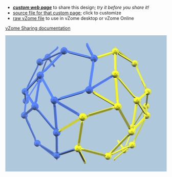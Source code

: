 
 - [***custom web page***][post] to share this design; *try it before you share it!*
 - [source file for that custom page][source]; click to customize
 - [raw vZome file][raw] to use in vZome desktop or vZome Online

[vZome Sharing documentation](https://vzome.github.io/vzome/sharing.html#how-it-works)

![Image](<orange-purple-snub-2-triplets.png>)


[post]: <https://vorth.github.io/vzome-sharing/2022/04/01/orange-purple-snub-2-triplets-21-37-12.html>
[source]: <https://github.com/vorth/vzome-sharing/edit/main/_posts/2022-04-01-orange-purple-snub-2-triplets-21-37-12.md>
[raw]: <https://raw.githubusercontent.com/vorth/vzome-sharing/main/2022/04/01/21-37-12-orange-purple-snub-2-triplets/orange-purple-snub-2-triplets.vZome>